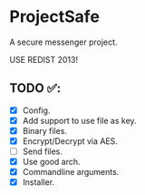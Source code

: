 # ProjectSafe
A secure messenger project.

USE REDIST 2013!

## TODO ✅:
- [X] Config.
- [X] Add support to use file as key.
- [X] Binary files.
- [X] Encrypt/Decrypt via AES.
- [ ] Send files.
- [X] Use good arch.
- [X] Commandline arguments.
- [X] Installer.
